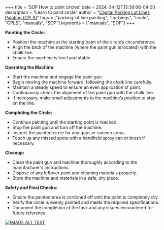 
+++
title = 'SOP How to paint circles'
date = 2024-04-12T13:36:08-04:00
description = "Learn to paint circle"
author = "[Capital Parking Lot Lines Painting (CPLS)](https://capitalpaintingservices.ca/)"
tags = ["parking lot line painting", "curbings", "circle", "CPLS", "manuals", "SOP"]
keywords = ["manuals", "SOP"]
+++
  
**Painting the Circle:**

*   Position the machine at the starting point of the circle’s circumference.
*   Align the back of the machine (where the paint gun is located) with the chalk line.
*   Ensure the machine is level and stable.

**Operating the Machine:**

*   Start the machine and engage the paint gun.
*   Begin moving the machine forward, following the chalk line carefully.
*   Maintain a steady speed to ensure an even application of paint.
*   Continuously check the alignment of the paint gun with the chalk line.
*   If necessary, make small adjustments to the machine’s position to stay on the line.

**Completing the Circle:**

*   Continue painting until the starting point is reached.
*   Stop the paint gun and turn off the machine.
*   Inspect the painted circle for any gaps or uneven areas.
*   Touch up any missed spots with a handheld spray can or brush if necessary.

**Cleanup:**

*   Clean the paint gun and machine thoroughly according to the manufacturer's instructions.
*   Dispose of any leftover paint and cleaning materials properly.
*   Store the machine and materials in a safe, dry place.

**Safety and Final Checks:**

*   Ensure the painted area is cordoned off until the paint is completely dry.
*   Verify the circle is evenly painted and meets the required specifications.
*   Document the completion of the task and any issues encountered for future reference.


[![IMAGE ALT TEXT](https://img.youtube.com/vi/7A97yCz4mTM/sddefault.jpg)](https://t9003124045.p.clickup-attachments.com/t9003124045/fb489c4c-8ada-4a42-a78c-9574d5e77b78/An-TsICG33jOEwXJ8V5y9jbI4Oe2U2sYrCpHVsFulR-TshdBfHHr3IJBGwoF\_BEzRUVHaMmav0mMQ-ywZnAyCLI.mp4?open=true "Video Title")
